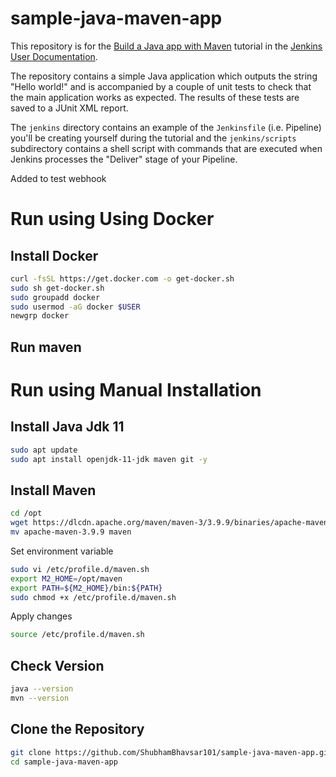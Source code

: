 
# sample-java-maven-app

This repository is for the
[Build a Java app with Maven](https://jenkins.io/doc/tutorials/build-a-java-app-with-maven/)
tutorial in the [Jenkins User Documentation](https://jenkins.io/doc/).

The repository contains a simple Java application which outputs the string
"Hello world!" and is accompanied by a couple of unit tests to check that the
main application works as expected. The results of these tests are saved to a
JUnit XML report.

The `jenkins` directory contains an example of the `Jenkinsfile` (i.e. Pipeline)
you'll be creating yourself during the tutorial and the `jenkins/scripts` subdirectory
contains a shell script with commands that are executed when Jenkins processes
the "Deliver" stage of your Pipeline.

Added to test webhook
# Run using Using Docker
## Install Docker

```bash
curl -fsSL https://get.docker.com -o get-docker.sh
sudo sh get-docker.sh
sudo groupadd docker
sudo usermod -aG docker $USER
newgrp docker
```
## Run maven


# Run using Manual Installation
## Install Java Jdk 11
```bash
sudo apt update
sudo apt install openjdk-11-jdk maven git -y
```

## Install Maven
```bash
cd /opt
wget https://dlcdn.apache.org/maven/maven-3/3.9.9/binaries/apache-maven-3.9.9-bin.tar.gz
mv apache-maven-3.9.9 maven
```
Set environment variable
```bash
sudo vi /etc/profile.d/maven.sh
export M2_HOME=/opt/maven
export PATH=${M2_HOME}/bin:${PATH}
sudo chmod +x /etc/profile.d/maven.sh
```
Apply changes
```bash
source /etc/profile.d/maven.sh
```
## Check Version
```bash
java --version
mvn --version
```

## Clone the Repository
```bash
git clone https://github.com/ShubhamBhavsar101/sample-java-maven-app.git
cd sample-java-maven-app
```



